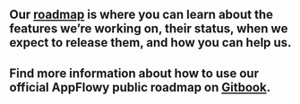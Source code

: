 ## Our [roadmap](https://github.com/orgs/AppFlowy-IO/projects/5/views/12) is where you can learn about the features we’re working on, their status, when we expect to release them, and how you can help us. 

## Find more information about how to use our official AppFlowy public roadmap on [Gitbook](https://appflowy.gitbook.io/docs/essential-documentation/roadmap).

